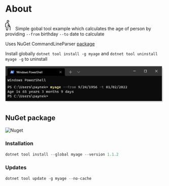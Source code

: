 ﻿# About

![image](assets/age.png) &nbsp;&nbsp;
Simple gobal tool example which calculates the age of person by providing `--from` birthday `--to` date to calculate

Uses NuGet CommandLineParser [package](https://www.nuget.org/packages/CommandLineParser/2.8.0)

Install globally `dotnet tool install -g myage` and `dotnet tool uninstall myage -g` to uninstall

![img](../assets/tool.png)

## NuGet package

![Nuget](https://img.shields.io/nuget/v/myage?style=for-the-badge)

### Installation

```powershell
dotnet tool install --global myage --version 1.1.2
```

### Updates

```powershell
dotnet tool update -g myage --no-cache


